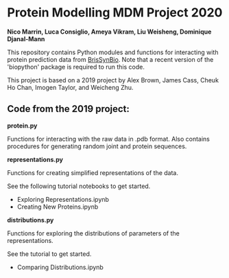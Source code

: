 # Protein Modelling MDM Project 2020

**Nico Marrin, Luca Consiglio, Ameya Vikram, Liu Weisheng, Dominique
Djanal-Mann**

This repository contains Python modules and functions for interacting with
protein prediction data from
[BrisSynBio](http://www.bristol.ac.uk/brissynbio/). Note that a recent version
of the 'biopython' package is required to run this code.

This project is based on a 2019 project by Alex Brown, James Cass, Cheuk Ho
Chan, Imogen Taylor, and Weicheng Zhu.

## Code from the 2019 project:

**protein.py**

Functions for interacting with the raw data in .pdb format. Also contains procedures
for generating random joint and protein sequences.

**representations.py**

Functions for creating simplified representations of the data.

See the following tutorial notebooks to get started.

* Exploring Representations.ipynb
* Creating New Proteins.ipynb


**distributions.py**

Functions for exploring the distributions of parameters of the representations.

 See the tutorial to get started.

* Comparing Distributions.ipynb
